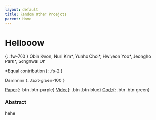 ```yaml
---
layout: default
title: Random Other Proejcts
parent: Home
---
```

# Hellooow
{: .fw-700 }
Obin Kwon, Nuri Kim\*, Yunho Choi\*, Hwiyeon Yoo\*, Jeongho Park\*, Songhwai Oh

*Equal contribution
{: .fs-2 }

Damnnnn
{: .text-green-100 }

[Paper](http://rllab.snu.ac.kr){: .btn  .btn-purple}
[Video](https://www.youtube.com/watch?v=Uksb_kR80Hk){: .btn .btn-blue}
[Code](https://github.com/rllab-snu/Visual-Graph-Memory){: .btn .btn-green}

### Abstract
hehe
